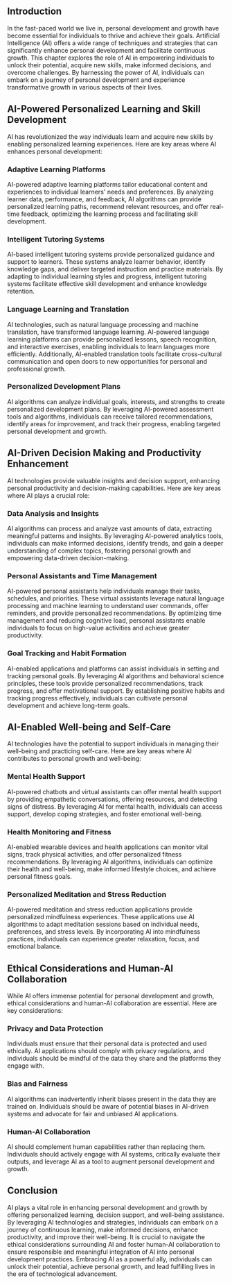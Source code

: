 

## Introduction

In the fast-paced world we live in, personal development and growth have become essential for individuals to thrive and achieve their goals. Artificial Intelligence (AI) offers a wide range of techniques and strategies that can significantly enhance personal development and facilitate continuous growth. This chapter explores the role of AI in empowering individuals to unlock their potential, acquire new skills, make informed decisions, and overcome challenges. By harnessing the power of AI, individuals can embark on a journey of personal development and experience transformative growth in various aspects of their lives.

## AI-Powered Personalized Learning and Skill Development

AI has revolutionized the way individuals learn and acquire new skills by enabling personalized learning experiences. Here are key areas where AI enhances personal development:

### Adaptive Learning Platforms

AI-powered adaptive learning platforms tailor educational content and experiences to individual learners' needs and preferences. By analyzing learner data, performance, and feedback, AI algorithms can provide personalized learning paths, recommend relevant resources, and offer real-time feedback, optimizing the learning process and facilitating skill development.

### Intelligent Tutoring Systems

AI-based intelligent tutoring systems provide personalized guidance and support to learners. These systems analyze learner behavior, identify knowledge gaps, and deliver targeted instruction and practice materials. By adapting to individual learning styles and progress, intelligent tutoring systems facilitate effective skill development and enhance knowledge retention.

### Language Learning and Translation

AI technologies, such as natural language processing and machine translation, have transformed language learning. AI-powered language learning platforms can provide personalized lessons, speech recognition, and interactive exercises, enabling individuals to learn languages more efficiently. Additionally, AI-enabled translation tools facilitate cross-cultural communication and open doors to new opportunities for personal and professional growth.

### Personalized Development Plans

AI algorithms can analyze individual goals, interests, and strengths to create personalized development plans. By leveraging AI-powered assessment tools and algorithms, individuals can receive tailored recommendations, identify areas for improvement, and track their progress, enabling targeted personal development and growth.

## AI-Driven Decision Making and Productivity Enhancement

AI technologies provide valuable insights and decision support, enhancing personal productivity and decision-making capabilities. Here are key areas where AI plays a crucial role:

### Data Analysis and Insights

AI algorithms can process and analyze vast amounts of data, extracting meaningful patterns and insights. By leveraging AI-powered analytics tools, individuals can make informed decisions, identify trends, and gain a deeper understanding of complex topics, fostering personal growth and empowering data-driven decision-making.

### Personal Assistants and Time Management

AI-powered personal assistants help individuals manage their tasks, schedules, and priorities. These virtual assistants leverage natural language processing and machine learning to understand user commands, offer reminders, and provide personalized recommendations. By optimizing time management and reducing cognitive load, personal assistants enable individuals to focus on high-value activities and achieve greater productivity.

### Goal Tracking and Habit Formation

AI-enabled applications and platforms can assist individuals in setting and tracking personal goals. By leveraging AI algorithms and behavioral science principles, these tools provide personalized recommendations, track progress, and offer motivational support. By establishing positive habits and tracking progress effectively, individuals can cultivate personal development and achieve long-term goals.

## AI-Enabled Well-being and Self-Care

AI technologies have the potential to support individuals in managing their well-being and practicing self-care. Here are key areas where AI contributes to personal growth and well-being:

### Mental Health Support

AI-powered chatbots and virtual assistants can offer mental health support by providing empathetic conversations, offering resources, and detecting signs of distress. By leveraging AI for mental health, individuals can access support, develop coping strategies, and foster emotional well-being.

### Health Monitoring and Fitness

AI-enabled wearable devices and health applications can monitor vital signs, track physical activities, and offer personalized fitness recommendations. By leveraging AI algorithms, individuals can optimize their health and well-being, make informed lifestyle choices, and achieve personal fitness goals.

### Personalized Meditation and Stress Reduction

AI-powered meditation and stress reduction applications provide personalized mindfulness experiences. These applications use AI algorithms to adapt meditation sessions based on individual needs, preferences, and stress levels. By incorporating AI into mindfulness practices, individuals can experience greater relaxation, focus, and emotional balance.

## Ethical Considerations and Human-AI Collaboration

While AI offers immense potential for personal development and growth, ethical considerations and human-AI collaboration are essential. Here are key considerations:

### Privacy and Data Protection

Individuals must ensure that their personal data is protected and used ethically. AI applications should comply with privacy regulations, and individuals should be mindful of the data they share and the platforms they engage with.

### Bias and Fairness

AI algorithms can inadvertently inherit biases present in the data they are trained on. Individuals should be aware of potential biases in AI-driven systems and advocate for fair and unbiased AI applications.

### Human-AI Collaboration

AI should complement human capabilities rather than replacing them. Individuals should actively engage with AI systems, critically evaluate their outputs, and leverage AI as a tool to augment personal development and growth.

## Conclusion

AI plays a vital role in enhancing personal development and growth by offering personalized learning, decision support, and well-being assistance. By leveraging AI technologies and strategies, individuals can embark on a journey of continuous learning, make informed decisions, enhance productivity, and improve their well-being. It is crucial to navigate the ethical considerations surrounding AI and foster human-AI collaboration to ensure responsible and meaningful integration of AI into personal development practices. Embracing AI as a powerful ally, individuals can unlock their potential, achieve personal growth, and lead fulfilling lives in the era of technological advancement.

